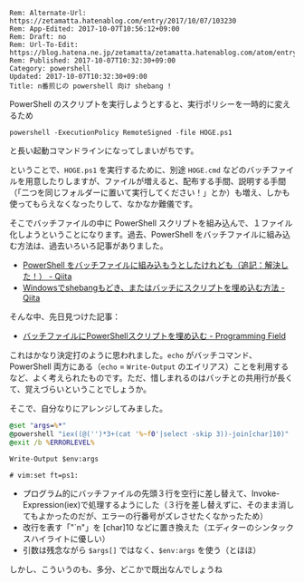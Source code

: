 ```header
Rem: Alternate-Url: https://zetamatta.hatenablog.com/entry/2017/10/07/103230
Rem: App-Edited: 2017-10-07T10:56:12+09:00
Rem: Draft: no
Rem: Url-To-Edit: https://blog.hatena.ne.jp/zetamatta/zetamatta.hatenablog.com/atom/entry/8599973812305623409
Rem: Published: 2017-10-07T10:32:30+09:00
Category: powershell
Updated: 2017-10-07T10:32:30+09:00
Title: n番煎じの powershell 向け shebang !
```
PowerShell のスクリプトを実行しようとすると、実行ポリシーを一時的に変えるため

```
powershell -ExecutionPolicy RemoteSigned -file HOGE.ps1
```

と長い起動コマンドラインになってしまいがちです。

ということで、`HOGE.ps1` を実行するために、別途 `HOGE.cmd` などのバッチファイルを用意したりしますが、ファイルが増えると、配布する手間、説明する手間（「二つを同じフォルダーに置いて実行してください！」とか）も増え、しかも使ってもらえなくなったりして、なかなか難儀です。

そこでバッチファイルの中に PowerShell スクリプトを組み込んで、１ファイル化しようということになります。過去、PowerShell をバッチファイルに組み込む方法は、過去いろいろ記事がありました。

* [PowerShell をバッチファイルに組み込もうとしたけれども（追記：解決した！） - Qiita](https://qiita.com/zetamatta/items/a9b5201b7d8009fad06b) 
* [Windowsでshebangもどき、またはバッチにスクリプトを埋め込む方法 - Qiita](https://qiita.com/snipsnipsnip/items/50e4ca88e3ce3f8cffda)

そんな中、先日見つけた記事：

* [バッチファイルにPowerShellスクリプトを埋め込む - Programming Field](https://pf-j.sakura.ne.jp/program/tips/ps1bat.htm)

これはかなり決定打のように思われました。`echo` がバッチコマンド、PowerShell 両方にある（`echo` = `Write-Output` のエイリアス）ことを利用するなど、よく考えられたものです。ただ、惜しまれるのはバッチとの共用行が長くて、覚えづらいということでしょうか。

そこで、自分なりにアレンジしてみました。

```shebang.cmd
@set "args=%*"
@powershell "iex((@('')*3+(cat '%~f0'|select -skip 3))-join[char]10)"
@exit /b %ERRORLEVEL%

Write-Output $env:args

# vim:set ft=ps1:
```

* プログラム的にバッチファイルの先頭３行を空行に差し替えて、Invoke-Expression(iex)で処理するようにした（３行を差し替えずに、そのまま消してもよかったのだが、エラーの行番号がズレさせたくなかったため）
* 改行を表す「\"`n\"」を [char]10 などに置き換えた（エディターのシンタックスハイライトに優しい）
* 引数は残念ながら `$args[]` ではなく、`$env:args` を使う（とほほ）

しかし、こういうのも、多分、どこかで既出なんでしょうね

